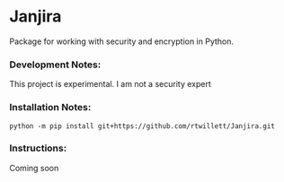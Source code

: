 # Janjira
Package for working with security and encryption in Python.

### Development Notes: 
This project is experimental. I am not a security expert

### Installation Notes:
```
python -m pip install git+https://github.com/rtwillett/Janjira.git
```

### Instructions: 
Coming soon
